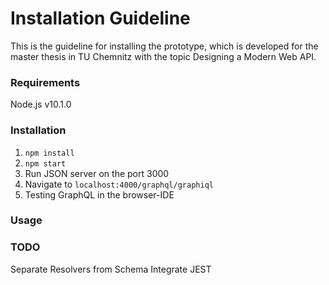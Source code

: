 # Installation Guideline

This is the guideline for installing the prototype, which is developed for the master thesis in TU Chemnitz with the topic Designing a Modern Web API.

### Requirements

Node.js v10.1.0

### Installation

1. `npm install`
2. `npm start`
3. Run JSON server on the port 3000
4. Navigate to `localhost:4000/graphql/graphiql`
5. Testing GraphQL in the browser-IDE

### Usage

<!-- Query Example -->

### TODO

Separate Resolvers from Schema
Integrate JEST 
